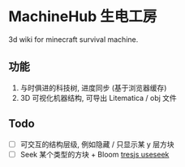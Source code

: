 # MachineHub 生电工房

3d wiki for minecraft survival machine.

## 功能

1. 与时俱进的科技树, 进度同步 (基于浏览器缓存)
2. 3D 可视化机器结构, 可导出 Litematica / obj 文件

## Todo

- [ ] 可交互的结构层级, 例如隐藏 / 只显示某 y 层方块
- [ ] Seek 某个类型的方块 + Bloom [tresjs useseek](https://docs.tresjs.org/zh/api/composables.html#useseek)
